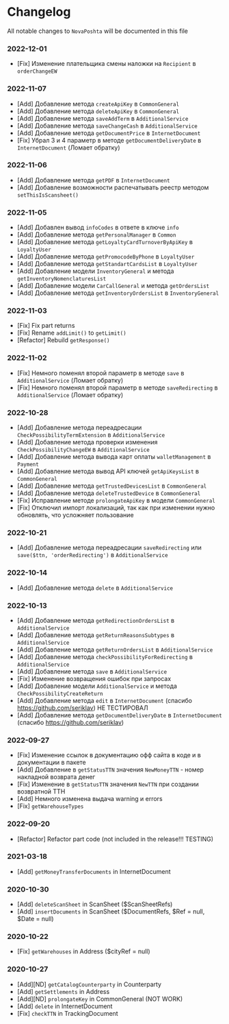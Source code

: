 # Changelog

All notable changes to `NovaPoshta` will be documented in this file

### 2022-12-01
- [Fix] Изменение плательщика смены наложки на `Recipient` в `orderChangeEW`

### 2022-11-07
- [Add] Добавление метода `createApiKey` в `CommonGeneral`
- [Add] Добавление метода `deleteApiKey` в `CommonGeneral`
- [Add] Добавление метода `saveAddTerm` в `AdditionalService`
- [Add] Добавление метода `saveChangeCash` в `AdditionalService`
- [Add] Добавление метода `getDocumentPrice` в `InternetDocument`
- [Fix] Убрал 3 и 4 параметр в методе `getDocumentDeliveryDate` в `InternetDocument` (Ломает обратку)

### 2022-11-06
- [Add] Добавление метода `getPDF` в `InternetDocument`
- [Add] Добавление возможности распечатывать реестр методом `setThisIsScansheet()`

### 2022-11-05
- [Add] Добавлен вывод `infoCodes` в ответе в ключе `info`
- [Add] Добавление метода `getPersonalManager` в `Common`
- [Add] Добавление метода `getLoyaltyCardTurnoverByApiKey` в `LoyaltyUser`
- [Add] Добавление метода `getPromocodeByPhone` в `LoyaltyUser`
- [Add] Добавление метода `getStandartCardsList` в `LoyaltyUser`
- [Add] Добавление модели `InventoryGeneral` и метода `getInventoryNomenclaturesList`
- [Add] Добавление модели `CarCallGeneral` и метода `getOrdersList`
- [Add] Добавление метода `getInventoryOrdersList` в `InventoryGeneral`

### 2022-11-03
- [Fix] Fix part returns
- [Fix] Rename `addLimit()` to `getLimit()`
- [Refactor] Rebuild `getResponse()`

### 2022-11-02
- [Fix] Немного поменял второй параметр в методе `save` в `AdditionalService` (Ломает обратку)
- [Fix] Немного поменял второй параметр в методе `saveRedirecting` в `AdditionalService` (Ломает обратку)

### 2022-10-28
- [Add] Добавление метода переадресации `CheckPossibilityTermExtension` в `AdditionalService`
- [Add] Добавление метода проверки изменения `CheckPossibilityChangeEW` в `AdditionalService`
- [Add] Добавление метода вывода карт оплаты `walletManagement` в `Payment`
- [Add] Добавление метода вывод API ключей `getApiKeysList` в `CommonGeneral`
- [Add] Добавление метода `getTrustedDevicesList` в `CommonGeneral`
- [Add] Добавление метода `deleteTrustedDevice` в `CommonGeneral`
- [Fix] Исправление методе `prolongateApiKey` в модели `CommonGeneral`
- [Fix] Отключил импорт локализаций, так как при изменении нужно обновлять, что усложняет пользование

### 2022-10-21
- [Add] Добавление метода переадресации `saveRedirecting` или `save($ttn, 'orderRedirecting')` в `AdditionalService`

### 2022-10-14
- [Add] Добавление метода `delete` в `AdditionalService`

### 2022-10-13
- [Add] Добавление метода `getRedirectionOrdersList` в `AdditionalService`
- [Add] Добавление метода `getReturnReasonsSubtypes` в `AdditionalService`
- [Add] Добавление метода `getReturnOrdersList` в `AdditionalService`
- [Add] Добавление метода `checkPossibilityForRedirecting` в `AdditionalService`
- [Add] Добавление метода `save` в `AdditionalService`
- [Fix] Изменение возвращения ошибок при запросах
- [Add] Добавление модели `AdditionalService` и метода `CheckPossibilityCreateReturn`
- [Add] Добавление метода `edit` в `InternetDocument` (спасибо https://github.com/seriklav) НЕ ТЕСТИРОВАЛ
- [Add] Добавление метода `getDocumentDeliveryDate` в `InternetDocument` (спасибо https://github.com/seriklav)

### 2022-09-27
- [Fix] Изменение ссылок в документацию офф сайта в коде и в документации в пакете
- [Add] Добавление в `getStatusTTN` значения `NewMoneyTTN` - номер накладной возврата денег
- [Fix] Изменение в `getStatusTTN` значения `NewTTN` при создании возвратной ТТН
- [Add] Немного изменена выдача warning и errors
- [Fix] `getWarehouseTypes`


### 2022-09-20
- [Refactor] Refactor part code (not included in the release!!! TESTING)


### 2021-03-18
- [Add] `getMoneyTransferDocuments` in InternetDocument


### 2020-10-30
- [Add] `deleteScanSheet` in ScanSheet ($ScanSheetRefs)
- [Add] `insertDocuments` in ScanSheet ($DocumentRefs, $Ref = null, $Date = null)


### 2020-10-22
- [Fix] `getWarehouses` in Address ($cityRef = null)


### 2020-10-27
- [Add][ND] `getCatalogCounterparty` in Counterparty
- [Add] `getSettlements` in Address
- [Add][ND] `prolongateKey` in CommonGeneral (NOT WORK)
- [Add] `delete` in InternetDocument
- [Fix] `checkTTN` in TrackingDocument
